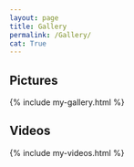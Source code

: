 ```yaml
---
layout: page
title: Gallery
permalink: /Gallery/
cat: True
---
```


## Pictures
{% include my-gallery.html %}

## Videos
{% include my-videos.html %}
